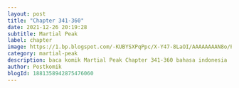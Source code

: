 ```yaml
---
layout: post 
title: "Chapter 341-360"
date: 2021-12-26 20:19:28
subtitle: Martial Peak
label: chapter
image: https://1.bp.blogspot.com/-KUBYSXPqPpc/X-Y47-8LaOI/AAAAAAAAN8o/PoISUbuP1Lc4qQ3ql9bTpdviOAEIz2omgCLcBGAsYHQ/s72-c/1.jpg
category: martial-peak
description: baca komik Martial Peak Chapter 341-360 bahasa indonesia 
author: Postkomik
blogId: 1881358942875476060
---
```

